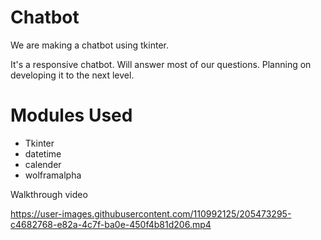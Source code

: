 # Chatbot

We are making a chatbot using tkinter. 

It's a responsive chatbot. Will answer most of our questions. Planning on developing it to the next level.

# Modules Used
- Tkinter
- datetime
- calender
- wolframalpha


Walkthrough video

https://user-images.githubusercontent.com/110992125/205473295-c4682768-e82a-4c7f-ba0e-450f4b81d206.mp4

